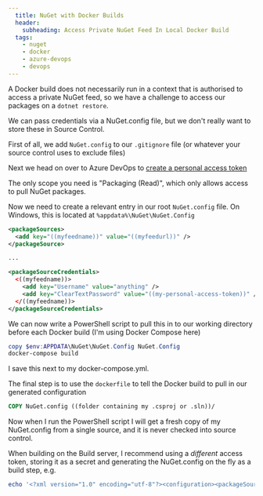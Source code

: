 ```yaml
---
  title: NuGet with Docker Builds
  header:
    subheading: Access Private NuGet Feed In Local Docker Build
  tags:
    - nuget
    - docker
    - azure-devops
    - devops
---
```


A Docker build does not necessarily run in a context that is authorised to access a private NuGet feed, 
so we have a challenge to access our packages on a `dotnet restore`.

We can pass credentials via a NuGet.config file, but we don't really want to store these in Source Control.

First of all, we add `NuGet.config` to our `.gitignore` file (or whatever your source control uses to exclude files)

Next we head on over to Azure DevOps to [create a personal access token](https://docs.microsoft.com/en-us/azure/devops/organizations/accounts/use-personal-access-tokens-to-authenticate)

The only scope you need is "Packaging (Read)", which only allows access to pull NuGet packages.

Now we need to create a relevant entry in our root `NuGet.config` file. On Windows, this is located at `%appdata%\NuGet\NuGet.Config`

```xml
<packageSources>
  <add key="((myfeedname))" value="((myfeedurl))" />
</packageSource>

...

<packageSourceCredentials>
  <((myfeedname))>
    <add key="Username" value="anything" />
    <add key="ClearTextPassword" value="((my-personal-access-token))" />
  </((myfeedname))>
</packageSourceCredentials>
```

We can now write a PowerShell script to pull this in to our working directory before each Docker build (I'm using Docker Compose here)

```powershell
copy $env:APPDATA\NuGet\NuGet.Config NuGet.Config
docker-compose build
```

I save this next to my docker-compose.yml.

The final step is to use the `dockerfile` to tell the Docker build to pull in our generated configuration

```dockerfile
COPY NuGet.config ((folder containing my .csproj or .sln))/
```

Now when I run the PowerShell script I will get a fresh copy of my NuGet.config from a single source, 
and it is never checked into source control.

When building on the Build server, I recommend using a *different* access token, storing it as a secret and generating the NuGet.config 
on the fly as a build step, e.g.

```powershell
echo '<?xml version="1.0" encoding="utf-8"?><configuration><packageSources><add key="MyFeed" value="$(NuGet-Feed)" /></packageSources><packageSourceCredentials><MyFeed><add key="Username" value="Anything" /><add key="ClearTextPassword" value="$(NuGet-PAT)" /></MyFeed></packageSourceCredentials></configuration>' > NuGet.config
```
